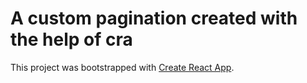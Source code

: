 # A custom pagination created with the help of cra

This project was bootstrapped with [Create React App](https://github.com/facebook/create-react-app).
